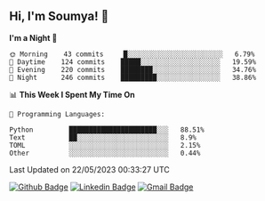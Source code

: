 ## Hi, I'm Soumya! 👋

<!--START_SECTION:waka-->
**I'm a Night 🦉** 

```text
🌞 Morning    43 commits     █░░░░░░░░░░░░░░░░░░░░░░░░   6.79% 
🌆 Daytime    124 commits    █████░░░░░░░░░░░░░░░░░░░░   19.59% 
🌃 Evening    220 commits    ████████░░░░░░░░░░░░░░░░░   34.76% 
🌙 Night      246 commits    █████████░░░░░░░░░░░░░░░░   38.86%

```


📊 **This Week I Spent My Time On** 

```text
💬 Programming Languages: 

Python         ██████████████████████░░░   88.51% 
Text           ██░░░░░░░░░░░░░░░░░░░░░░░   8.9% 
TOML           ░░░░░░░░░░░░░░░░░░░░░░░░░   2.15% 
Other          ░░░░░░░░░░░░░░░░░░░░░░░░░   0.44%
```


 Last Updated on 22/05/2023 00:33:27 UTC
<!--END_SECTION:waka-->

[![Github Badge](https://img.shields.io/badge/-rubyruins-grey?style=for-the-badge&logo=github&logoColor=white&link=https://github.com/rubyruins/)](https://www.github.com/rubyruins/) 
[![Linkedin Badge](https://img.shields.io/badge/-Soumya%20Parekh-0072b1?style=for-the-badge&logo=Linkedin&logoColor=white&link=https://www.linkedin.com/in/Soumya-Parekh/)](https://www.linkedin.com/in/Soumya-Parekh/) 
[![Gmail Badge](https://img.shields.io/badge/-soumyaparekh.me@gmail.com-c14438?style=for-the-badge&logo=Gmail&logoColor=white&link=mailto:soumyaparekh.me@gmail.com)](mailto:soumyaparekh.me@gmail.com) 
